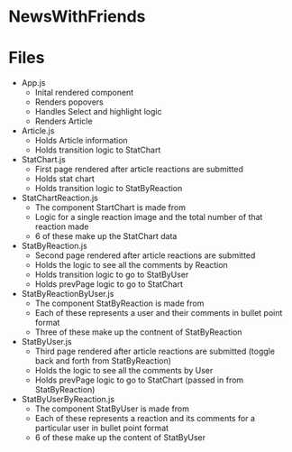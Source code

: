 # NewsWithFriends

# Files
- App.js
  - Inital rendered component
  - Renders popovers
  - Handles Select and highlight logic
  - Renders Article 
- Article.js
  - Holds Article information 
  - Holds transition logic to StatChart
- StatChart.js
  - First page rendered after article reactions are submitted 
  - Holds stat chart
  - Holds transition logic to StatByReaction
- StatChartReaction.js
  - The component StartChart is made from 
  - Logic for a single reaction image and the total number of that reaction made 
  - 6 of these make up the StatChart data
- StatByReaction.js
  - Second page rendered after article reactions are submitted
  - Holds the logic to see all the comments by Reaction
  - Holds transition logic to go to StatByUser
  - Holds prevPage logic to go to StatChart
- StatByReactionByUser.js
  - The component StatByReaction is made from 
  - Each of these represents a user and their comments in bullet point format 
  - Three of these make up the contnent of StatByReaction 
- StatByUser.js
  - Third page rendered after article reactions are submitted (toggle back and forth from StatByReaction)
  - Holds the logic to see all the comments by User
  - Holds prevPage logic to go to StatChart (passed in from StatByReaction) 
- StatByUserByReaction.js
  - The component StatByUser is made from 
  - Each of these represents a reaction and its comments for a particular user in bullet point format
  - 6 of these make up the content of StatByUser
